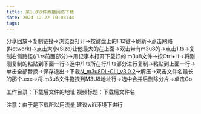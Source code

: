 ```yaml
---
title: 某1.0软件直播回访下载
date: 2024-12-22 10:03:44
tags:
---
```

分享回放->复制链接->浏览器打开->按键盘上的F12键->刷新->点击网络(Network)->点击大小(Size)让他最大的在上面->双击带有m3u8的->点击1.ts->复制右侧路径(/1.ts前面部分)->用记事本打开下载好的.m3u8文件->按Ctrl+H->将刚刚复制的粘贴到下面一行->选中/1.ts所在行/1.ts部分进行复制->粘贴到上面一行->单击全部替换->保存退出->下载[N_m3u8DL-CLI_v3.0.2](https://github.com/nilaoda/N_m3u8DL-CLI)->解压->双击文件名最长的那个.exe->将.m3u8文件拖拽到M3U8地址行->选中合并后删除分片->单击Go

工作目录：下载后文件的地址
视频标题：下载后文件名

注意：由于是下载所以用流量,建议wifi环境下进行